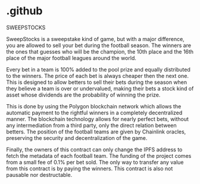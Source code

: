 # .github
SWEEPSTOCKS

SweepStocks is a sweepstake kind of game, but with a major difference, you are allowed to sell your bet during the football season. The winners are the ones that guesses who will be the champion, the 10th place and the 16th place of the major football leagues around the world. 

Every bet in a team is 100% added to the pool prize and equally distributed to the winners. The price of each bet is always cheaper then the next one. This is designed to allow betters to sell their bets during the season when they believe a team is over or undervalued, making their bets a stock kind of asset whose dividends are the probability of winning the prize.

This is done by using the Polygon blockchain network which allows the automatic payment to the rightful winners in a completely decentralized manner. The blockchain technology allows for nearly perfect bets, without any intermediation from a third party, only the direct relation between betters. 
The position of the football teams are given by Chainlink oracles, preserving the security and decentralization of the game.

Finally, the owners of this contract can only change the IPFS address to fetch the metadata of each football team. The funding of the project comes from a small fee of 0.1% per bet sold. The only way to transfer any value from this contract is by paying the winners. This contract is also not pausable nor destructable.
